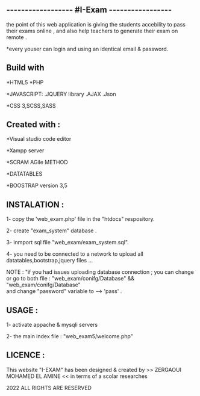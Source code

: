 
## ------------------  #I-Exam -----------------


the point of this web application is giving the students accebility to pass their exams online , 
and also help teachers to generate their exam on remote . 

*every youser can login and using an identical email & password.




## Build with  

*HTML5
*PHP

*JAVASCRIPT:
 .JQUERY library
 .AJAX
 .Json

*CSS 3,SCSS,SASS

## Created with :

*Visual studio code editor

*Xampp server

*SCRAM AGile METHOD

*DATATABLES

*BOOSTRAP version 3,5


## INSTALATION  :           



1- copy the 'web_exam.php' file in the "htdocs"  respository. 

2- create "exam_system" database . 

3- inmport sql file "web_exam/exam_system.sql".

4- you need to be connected to a network to upload all datatables,bootstrap,jquery files ... 

NOTE :    "if you had issues uploading database connection ; you can change 
           or go to both  file : "web_exam/conifg/Database"    &&    "web_exam/conifg/Database"    
           and change "password" variable to -->    'pass' .


## USAGE  :       

1- activate appache & mysqli servers 

2- the main index file : "web_exam5/welcome.php"

## LICENCE :

 This website "I-EXAM"  has been designed & created by >> ZERGAOUI MOHAMED EL AMINE  <<
 in terms of a scolar researches

2022 ALL RIGHTS ARE RESERVED
